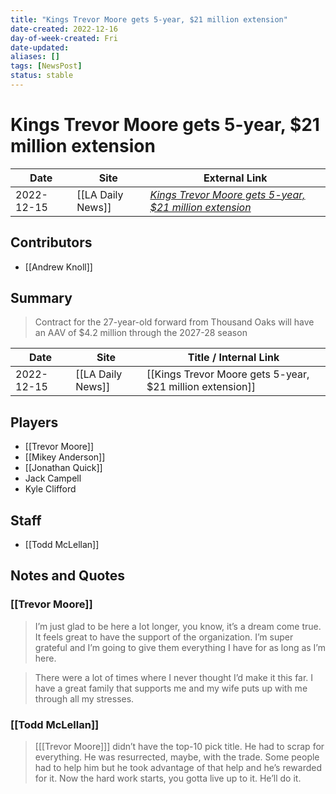 ```yaml
---
title: "Kings Trevor Moore gets 5-year, $21 million extension"
date-created: 2022-12-16
day-of-week-created: Fri
date-updated: 
aliases: []
tags: [NewsPost]
status: stable
---
```


# Kings Trevor Moore gets 5-year, $21 million extension

| Date       | Site              | External Link                                                                                                                                        |
| ---------- | ----------------- | ---------------------------------------------------------------------------------------------------------------------------------------------------- |
| 2022-12-15 | [[LA Daily News]] | [*Kings Trevor Moore gets 5-year, $21 million extension*](https://www.dailynews.com/2022/12/15/kings-trevor-moore-gets-5-year-21-million-extension/) |

## Contributors
- [[Andrew Knoll]]

## Summary
> Contract for the 27-year-old forward from Thousand Oaks will have an AAV of $4.2 million through the 2027-28 season

| Date       | Site              | Title / Internal Link                                     |
| ---------- | ----------------- | --------------------------------------------------------- |
| 2022-12-15 | [[LA Daily News]] | [[Kings Trevor Moore gets 5-year, $21 million extension]] |

## Players
- [[Trevor Moore]]
- [[Mikey Anderson]]
- [[Jonathan Quick]]
- Jack Campell
- Kyle Clifford

## Staff
- [[Todd McLellan]]

## Notes and Quotes
### [[Trevor Moore]]
> I’m just glad to be here a lot longer, you know, it’s a dream come true.
> It feels great to have the support of the organization. I’m super grateful and I’m going to give them everything I have for as long as I’m here.

> There were a lot of times where I never thought I’d make it this far. I have a great family that supports me and my wife puts up with me through all my stresses.

### [[Todd McLellan]]
> \[[[Trevor Moore]]] didn’t have the top-10 pick title. He had to scrap for everything. He was resurrected, maybe, with the trade. Some people had to help him but he took advantage of that help and he’s rewarded for it. Now the hard work starts, you gotta live up to it. He’ll do it.


